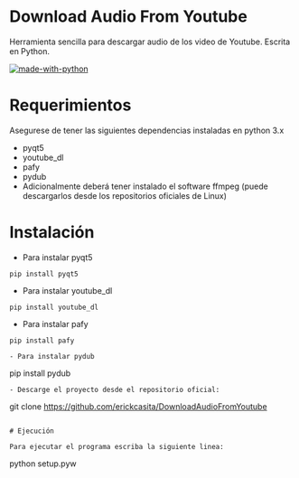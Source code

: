 # Download Audio From Youtube
Herramienta sencilla para descargar audio de los video de Youtube. Escrita en Python.

[![made-with-python](https://img.shields.io/badge/Made%20with-Python-1f425f.svg)](https://www.python.org/)

# Requerimientos

Asegurese de tener las siguientes dependencias instaladas en python 3.x
- pyqt5
- youtube_dl
- pafy
- pydub
- Adicionalmente deberá tener instalado el software ffmpeg (puede descargarlos desde los repositorios oficiales de Linux)

# Instalación

- Para instalar pyqt5
```
pip install pyqt5
```

- Para instalar youtube_dl
```
pip install youtube_dl
```

- Para instalar pafy
```
pip install pafy

- Para instalar pydub
```
pip install pydub
```
- Descarge el proyecto desde el repositorio oficial:
```
git clone https://github.com/erickcasita/DownloadAudioFromYoutube
```

# Ejecución

Para ejecutar el programa escriba la siguiente linea:

```
python setup.pyw
```
